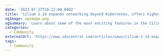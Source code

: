 ```yaml
---
date: '2023-07-27T10:12:00.000Z'
title: 'Cilium 1.14 expands networking beyond Kubernetes, offers higher speeds'
ogImage: ogimage.png
ogSummary: 'Learn about some of the most exciting features in the Cilium 1.14 release'
categories:
  - Community
externalUrl: 'https://www.sdxcentral.com/articles/news/cilium-1-14-expands-networking-beyond-kubernetes-offers-higher-speeds/2023/07/'
tags:
  - Community
---
```

